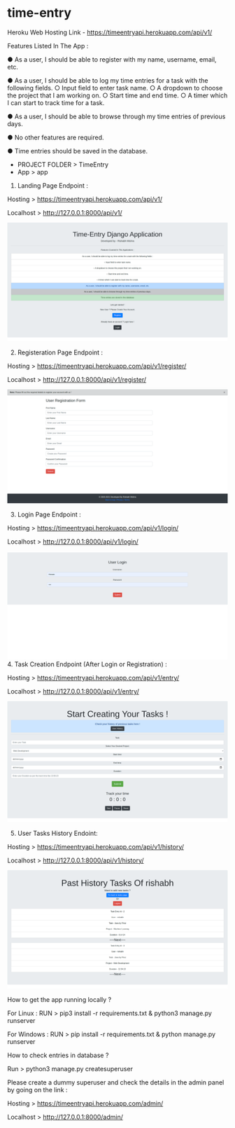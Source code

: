 # time-entry

Heroku Web Hosting Link - https://timeentryapi.herokuapp.com/api/v1/

Features Listed In The App :

● As a user, I should be able to register with my name, username, email, etc.

● As a user, I should be able to log my time entries for a task with the following fields.
          ○ Input field to enter task name.
          ○ A dropdown to choose the project that I am working on.
          ○ Start time and end time.
          ○ A timer which I can start to track time for a task.
          
● As a user, I should be able to browse through my time entries of previous days.

● No other features are required.

● Time entries should be saved in the database.


- PROJECT FOLDER > TimeEntry
- App > app

1. Landing Page Endpoint :


Hosting > https://timeentryapi.herokuapp.com/api/v1/


Localhost > http://127.0.0.1:8000/api/v1/

![](working-screenshots/1.png)

2. Registeration Page Endpoint :


Hosting > https://timeentryapi.herokuapp.com/api/v1/register/


Localhost > http://127.0.0.1:8000/api/v1/register/

![](working-screenshots/2.png)

3. Login Page Endpoint :


Hosting > https://timeentryapi.herokuapp.com/api/v1/login/


Localhost > http://127.0.0.1:8000/api/v1/login/


![](working-screenshots/3.png)
4. Task Creation Endpoint (After Login or Registration) :


Hosting > https://timeentryapi.herokuapp.com/api/v1/entry/


Localhost > http://127.0.0.1:8000/api/v1/entry/

![](working-screenshots/4.png)

5. User Tasks History Endoint:


Hosting > https://timeentryapi.herokuapp.com/api/v1/history/


Localhost > http://127.0.0.1:8000/api/v1/history/

![](working-screenshots/5.png)



How to get the app running locally ?

For Linux : RUN > pip3 install -r requirements.txt & python3 manage.py runserver

For Windows : RUN > pip install -r requirements.txt & python manage.py runserver

How to check entries in database ?

Run > python3 manage.py createsuperuser 

Please create a dummy superuser and check the details in the admin panel by going on the link : 


Hosting > https://timeentryapi.herokuapp.com/admin/

Localhost > http://127.0.0.1:8000/admin/

